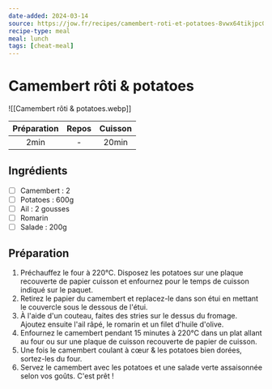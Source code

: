 ```yaml
---
date-added: 2024-03-14
source: https://jow.fr/recipes/camembert-roti-et-potatoes-8vwx64tikjpc03gv03xx
recipe-type: meal
meal: lunch
tags: [cheat-meal]
---
```


# Camembert rôti & potatoes

![[Camembert rôti & potatoes.webp]]

| Préparation | Repos | Cuisson |
|:-----------:|:-----:|:-------:|
|    2min     |   -   |  20min  |

## Ingrédients

- [ ] Camembert : 2
- [ ] Potatoes : 600g
- [ ] Ail : 2 gousses
- [ ] Romarin
- [ ] Salade : 200g

## Préparation

1. Préchauffez le four à 220°C. Disposez les potatoes sur une plaque recouverte de papier cuisson et enfournez pour le temps de cuisson indiqué sur le paquet.
2. Retirez le papier du camembert et replacez-le dans son étui en mettant le couvercle sous le dessous de l'étui.
3. À l'aide d'un couteau, faites des stries sur le dessus du fromage. Ajoutez ensuite l'ail râpé, le romarin et un filet d'huile d'olive.
4. Enfournez le camembert pendant 15 minutes à 220°C dans un plat allant au four ou sur une plaque de cuisson recouverte de papier de cuisson.
5. Une fois le camembert coulant à cœur & les potatoes bien dorées, sortez-les du four.
6. Servez le camembert avec les potatoes et une salade verte assaisonnée selon vos goûts. C'est prêt !

